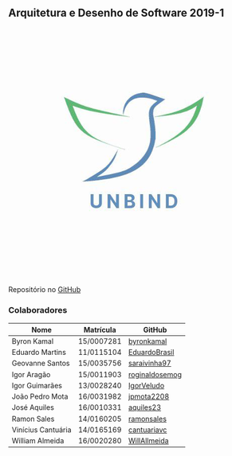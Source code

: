 ## Arquitetura e Desenho de Software 2019-1

<p align="center">
<img src="extras/identidade-visual/brand-logo/logo-unbind.jpg" width="500px">
</p>

Repositório no [GitHub](https://github.com/ads-unbind/unbind/tree/master)

### Colaboradores

| Nome | Matrícula | GitHub |
| --- | --- | --- |
| Byron Kamal | 15/0007281 | [byronkamal](https://github.com/byronkamal) |
| Eduardo Martins | 11/0115104 | [EduardoBrasil](https://github.com/EduardoBrasil) |
| Geovanne Santos | 15/0035756 | [saraivinha97](https://github.com/saraivinha97) |
| Igor Aragão | 15/0011903 | [roginaldosemog](https://github.com/roginaldosemog) |
| Igor Guimarães | 13/0028240 | [IgorVeludo](https://github.com/IgorVeludo) |
| João Pedro Mota | 16/0031982 | [jpmota2208](https://github.com/jpmota2208) |
| José Aquiles | 16/0010331 | [aquiles23](https://github.com/aquiles23) |
| Ramon Sales | 14/0160205 | [ramonsales](https://github.com/ramonsales) |
| Vinícius Cantuária | 14/0165169 | [cantuariavc](https://github.com/cantuariavc) |
| William Almeida | 16/0020280 | [WillAllmeida](https://github.com/WillAllmeida) |
